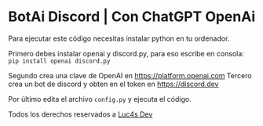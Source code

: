 # BotAi Discord | Con ChatGPT OpenAi

Para ejecutar este código necesitas instalar python en tu ordenador.

Primero debes instalar openai y discord.py,
 para eso escribe en consola: `pip install openai discord.py`


Segundo crea una clave de OpenAI en https://platform.openai.com
Tercero crea un bot de discord y obten en el token en https://discord.dev

Por último edita el archivo `config.py` y ejecuta el código.


Todos los derechos reservados a [Luc4s Dev](https://luc4s.dev)